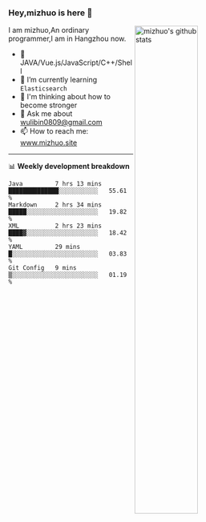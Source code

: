 ### Hey,mizhuo is here 👋

<img align="right" alt="mizhuo's github stats" width="50%" src="https://github-readme-stats.vercel.app/api?username=mizhuo&theme=tokyonight&show_icons=true">

I am mizhuo,An ordinary programmer,I am in Hangzhou now.

- 🔭 JAVA/Vue.js/JavaScript/C++/Shell
- 🌱 I’m currently learning `Elasticsearch`
- 🤔 I'm thinking about how to become stronger
- 💬 Ask me about wulibin0809@gmail.com
- 📫 How to reach me: www.mizhuo.site

---
📊 **Weekly development breakdown**

<!--START_SECTION:waka-->
```text
Java         7 hrs 13 mins   ██████████████░░░░░░░░░░░   55.61 % 
Markdown     2 hrs 34 mins   █████░░░░░░░░░░░░░░░░░░░░   19.82 % 
XML          2 hrs 23 mins   ████▓░░░░░░░░░░░░░░░░░░░░   18.42 % 
YAML         29 mins         █░░░░░░░░░░░░░░░░░░░░░░░░   03.83 % 
Git Config   9 mins          ▒░░░░░░░░░░░░░░░░░░░░░░░░   01.19 % 
```
<!--END_SECTION:waka-->
